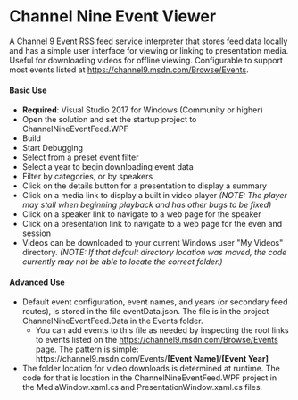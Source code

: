 # Channel Nine Event Viewer

A Channel 9 Event RSS feed service interpreter that stores feed data locally and has a simple user interface for viewing or linking to presentation media.  Useful for downloading videos for offline viewing.  Configurable to support most events listed at https://channel9.msdn.com/Browse/Events.

#### Basic Use
 - <b>Required</b>: Visual Studio 2017 for Windows (Community or higher)
 - Open the solution and set the startup project to ChannelNineEventFeed.WPF
 - Build
 - Start Debugging 
 - Select from a preset event filter
 - Select a year to begin downloading event data
 - Filter by categories, or by speakers
 - Click on the details button for a presentation to display a summary
 - Click on a media link to display a built in video player <i>(NOTE: The player may stall when beginning playback and has other bugs to be fixed)</i>
 - Click on a speaker link to navigate to a web page for the speaker
 - Click on a presentation link to navigate to a web page for the even and session
 - Videos can be downloaded to your current Windows user "My Videos" directory.  <i>(NOTE: If that default directory location was moved, the code currently may not be able to locate the correct folder.)</i>

#### Advanced Use
 - Default event configuration, event names, and years (or secondary feed routes), is stored in the file eventData.json.  The file is in the project ChannelNineEventFeed.Data in the Events folder.
	- You can add events to this file as needed by inspecting the root links to events listed on the https://channel9.msdn.com/Browse/Events page.  The pattern is simple: https&#58;//channel9.msdn.com/Events/<b>[Event Name]</b>/<b>[Event Year]</b>
 - The folder location for video downloads is determined at runtime.  The code for that is location in the ChannelNineEventFeed.WPF project in the MediaWindow.xaml.cs and PresentationWindow.xaml.cs files.

